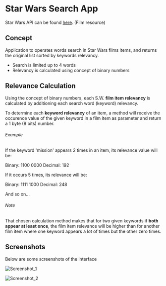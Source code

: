 # Star Wars Search App

Star Wars API can be found [here](https://swapi.co/). (Film resource)

## Concept

Application to operates words search in Star Wars films items, and returns the original list sorted by keywords relevancy.

* Search is limited up to 4 words
* Relevancy is calculated using concept of binary numbers

## Relevance Calculation

Using the concept of binary numbers, each S.W. **film item relevancy** is calculated by additioning each search word (keyword) relevancy.

To determine each **keyword relevancy** of an item, a method will receive the occurence value of the given keyword in a film item as parameter and return a 1 byte (8 bits) number.

###### Example

If the keyword 'mission' appears 2 times in an item, its relevance value will be:

Binary: 1100 0000
Decimal: 192

If it occurs 5 times, its relevance will be:

Binary: 1111 1000
Decimal: 248

And so on...

###### Note

That chosen calculation method makes that for two given keywords if **both appear at least once**, the film item relevance will be higher than for another film item where one keyword appears a lot of times but the other zero times.

## Screenshots

Below are some screenshots of the interface

![Screenshot_1](https://github.com/helgoyat/search-app/blob/master/screenshots/capture1.png)

![Screenshot_2](https://github.com/helgoyat/search-app/blob/master/screenshots/capture2.png)